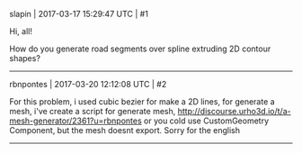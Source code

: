 slapin | 2017-03-17 15:29:47 UTC | #1

Hi, all!

How do you generate road segments over spline extruding 2D contour shapes?

-------------------------

rbnpontes | 2017-03-20 12:12:08 UTC | #2

For this problem, i used cubic bezier for make a 2D lines, for generate a mesh, i've create a script for generate mesh, http://discourse.urho3d.io/t/a-mesh-generator/2361?u=rbnpontes or you cold use CustomGeometry Component, but the mesh doesnt export.
Sorry for the english

-------------------------

